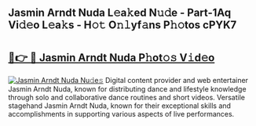 ## Jasmin Arndt Nuda L𝚎a𝚔ed N𝚞𝚍e - Part-1Aq Vi𝚍𝚎o L𝚎a𝚔s - H𝚘𝚝 O𝚗𝚕yf𝚊ns P𝚑𝚘tos cPYK7

# <h2><a href="http://kf1pvu3.oniu.top/?m=Jasmin+Arndt+Nuda">🔗👉 🔴 Jasmin Arndt Nuda P𝚑ot𝚘𝚜 V𝚒d𝚎o</a></h2>

[![Jasmin Arndt Nuda Nu𝚍e𝚜](https://i.imgur.com/0qMVB7G.gif)](http://kf1pvu3.oniu.top/?m=Jasmin+Arndt+Nuda)
Digital content provider and web entertainer Jasmin Arndt Nuda, known for distributing dance and lifestyle knowledge through solo and collaborative dance routines and short videos. Versatile stagehand Jasmin Arndt Nuda, known for their exceptional skills and accomplishments in supporting various aspects of live performances.  
